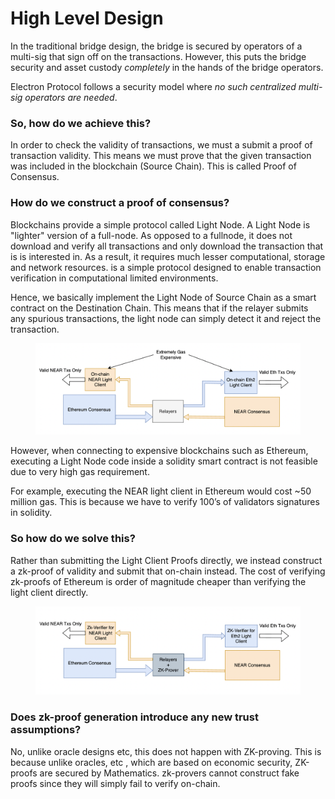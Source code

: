 # High Level Design

In the traditional bridge design, the bridge is secured by operators of a multi-sig that sign off on the transactions. However, this puts the bridge security and asset custody _completely_ in the hands of the bridge operators.

Electron Protocol follows a security model where _no such centralized multi-sig operators are needed_.

### So, how do we achieve this?

In order to check the validity of transactions, we must a submit a proof of transaction validity. This means we must prove that the given transaction was included in the blockchain (Source Chain). This is called Proof of Consensus.

### How do we construct a proof of consensus?

Blockchains provide a simple protocol called Light Node. A Light Node is "lighter" version of a full-node. As opposed to a fullnode, it does not download and verify all transactions and only download the transaction that is is interested in. As a result, it requires much lesser computational, storage and network resources. is a simple protocol designed to enable transaction verification in computational limited environments.

Hence, we basically implement the Light Node of Source Chain as a smart contract on the Destination Chain. This means that if the relayer submits any spurious transactions, the light node can simply detect it and reject the transaction.



<figure><img src="../.gitbook/assets/Screenshot 2023-02-28 at 12.06.24 AM.png" alt=""><figcaption></figcaption></figure>

However, when connecting to expensive blockchains such as Ethereum, executing a Light Node code inside a solidity smart contract is not feasible due to very high gas requirement.

For example, executing the NEAR light client in Ethereum would cost \~50 million gas. This is because we have to verify 100’s of validators signatures in solidity.

### So how do we solve this?

Rather than submitting the Light Client Proofs directly, we instead construct a zk-proof of validity and submit that on-chain instead. The cost of verifying zk-proofs of Ethereum is order of magnitude cheaper than verifying the light client directly.

<figure><img src="../.gitbook/assets/Screenshot 2023-02-28 at 12.07.30 AM.png" alt=""><figcaption></figcaption></figure>

### **Does zk-proof generation introduce any new trust assumptions?**

No, unlike oracle designs etc, this does not happen with ZK-proving. This is because unlike oracles, etc , which are based on economic security, ZK-proofs are secured by Mathematics. zk-provers cannot construct fake proofs since they will simply fail to verify on-chain.
